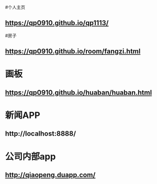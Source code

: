 #个人主页
## https://qp0910.github.io/qp1113/

#房子
## https://qp0910.github.io/room/fangzi.html

# 画板
## https://qp0910.github.io/huaban/huaban.html

# 新闻APP
## http://localhost:8888/

# 公司内部app
## http://qiaopeng.duapp.com/

